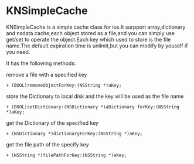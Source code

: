 KNSimpleCache
=================================

KNSimpleCache is a simple cache class for ios.It surpport array,dictionary and nsdata cache,each object stored as a file,and you can simply use get/set to operate the object.Each key which used to store is the file name.The default expiration time is unlimit,but you can modify by youself if you need.

It has the following methods:

remove a file with a specified key

	+ (BOOL)removeObjectForKey:(NSString *)aKey;

store the Dictionary to local disk and the key will be used as the file name

	+ (BOOL)setDictionary:(NSDictionary *)aDictionary forKey:(NSString *)aKey;

get the Dictionary of the specified key

	+ (NSDictionary *)dictionaryForKey:(NSString *)aKey;

get the file path of the specify key

	+ (NSString *)filePathForKey:(NSString *)aKey;